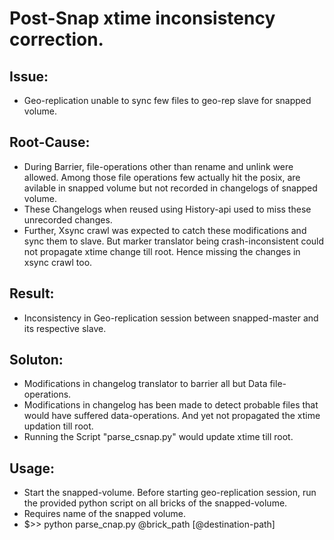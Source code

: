 # Post-Snap xtime inconsistency correction.

## Issue:
* Geo-replication unable to sync few files to geo-rep slave for snapped
  volume.

## Root-Cause:
* During Barrier, file-operations other than rename and unlink were allowed.
  Among those file operations few actually hit the posix, are avilable in
  snapped volume but not recorded in changelogs of snapped volume.
* These Changelogs when reused using History-api used to miss these
  unrecorded changes.
* Further, Xsync crawl was expected to catch these modifications and sync them
  to slave. But marker translator being crash-inconsistent could not propagate
  xtime change till root. Hence missing the changes in xsync crawl too.

## Result:
* Inconsistency in Geo-replication session between snapped-master and
  its respective slave.

## Soluton:
* Modifications in changelog translator to barrier all but Data file-
  operations.
* Modifications in changelog has been made to detect probable files that
  would have suffered data-operations. And yet not propagated the xtime
  updation till root.
* Running the Script "parse_csnap.py" would update xtime till root.

## Usage:
* Start the snapped-volume. Before starting geo-replication session,
  run the provided python script on all bricks of the snapped-volume.
* Requires name of the snapped volume.
* $>> python parse_cnap.py @brick_path [@destination-path]
